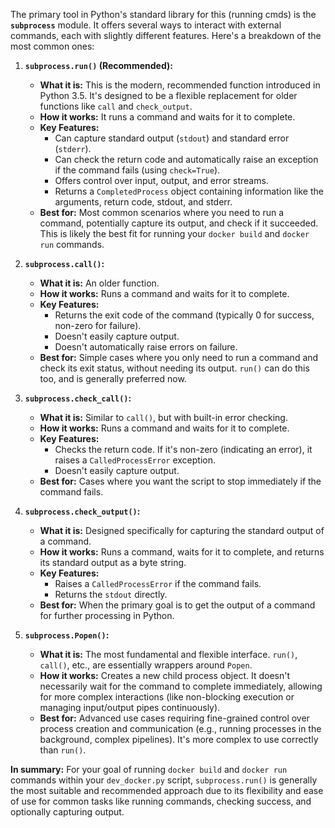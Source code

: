 

The primary tool in Python's standard library for this (running cmds) is the **`subprocess`** module. 
   It offers several ways to interact with external commands, each with slightly different features. Here's a breakdown of the most common ones:

1.  **`subprocess.run()` (Recommended):**
    *   **What it is:** This is the modern, recommended function introduced in Python 3.5. It's designed to be a flexible replacement for older functions like `call` and `check_output`.
    *   **How it works:** It runs a command and waits for it to complete.
    *   **Key Features:**
        *   Can capture standard output (`stdout`) and standard error (`stderr`).
        *   Can check the return code and automatically raise an exception if the command fails (using `check=True`).
        *   Offers control over input, output, and error streams.
        *   Returns a `CompletedProcess` object containing information like the arguments, return code, stdout, and stderr.
    *   **Best for:** Most common scenarios where you need to run a command, potentially capture its output, and check if it succeeded. This is likely the best fit for running your `docker build` and `docker run` commands.

2.  **`subprocess.call()`:**
    *   **What it is:** An older function.
    *   **How it works:** Runs a command and waits for it to complete.
    *   **Key Features:**
        *   Returns the exit code of the command (typically 0 for success, non-zero for failure).
        *   Doesn't easily capture output.
        *   Doesn't automatically raise errors on failure.
    *   **Best for:** Simple cases where you only need to run a command and check its exit status, without needing its output. `run()` can do this too, and is generally preferred now.

3.  **`subprocess.check_call()`:**
    *   **What it is:** Similar to `call()`, but with built-in error checking.
    *   **How it works:** Runs a command and waits for it to complete.
    *   **Key Features:**
        *   Checks the return code. If it's non-zero (indicating an error), it raises a `CalledProcessError` exception.
        *   Doesn't easily capture output.
    *   **Best for:** Cases where you want the script to stop immediately if the command fails.

4.  **`subprocess.check_output()`:**
    *   **What it is:** Designed specifically for capturing the standard output of a command.
    *   **How it works:** Runs a command, waits for it to complete, and returns its standard output as a byte string.
    *   **Key Features:**
        *   Raises a `CalledProcessError` if the command fails.
        *   Returns the `stdout` directly.
    *   **Best for:** When the primary goal is to get the output of a command for further processing in Python.

5.  **`subprocess.Popen()`:**
    *   **What it is:** The most fundamental and flexible interface. `run()`, `call()`, etc., are essentially wrappers around `Popen`.
    *   **How it works:** Creates a new child process object. It doesn't necessarily wait for the command to complete immediately, allowing for more complex interactions (like non-blocking execution or managing input/output pipes continuously).
    *   **Best for:** Advanced use cases requiring fine-grained control over process creation and communication (e.g., running processes in the background, complex pipelines). It's more complex to use correctly than `run()`.

**In summary:** For your goal of running `docker build` and `docker run` commands within your `dev_docker.py` script, `subprocess.run()` is generally the most suitable and recommended approach due to its flexibility and ease of use for common tasks like running commands, checking success, and optionally capturing output.
